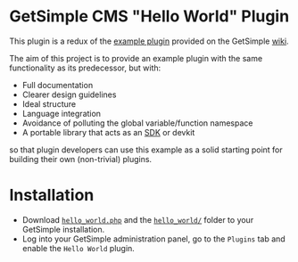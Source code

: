 # GetSimple CMS "Hello World" Plugin
This plugin is a redux of the [example plugin](http://get-simple.info/wiki/plugins:creation)
provided on the GetSimple [wiki](http://get-simple.info/wiki/).

The aim of this project is to provide an example plugin with the same
functionality as its predecessor, but with:

* Full documentation
* Clearer design guidelines
* Ideal structure
* Language integration
* Avoidance of polluting the global variable/function namespace
* A portable library that acts as an [SDK](https://en.wikipedia.org/wiki/Software_development_kit) or devkit

so that plugin developers can use this example as a solid starting point for
building their own (non-trivial) plugins.

# Installation
* Download [`hello_world.php`](hello_world.php) and the
[`hello_world/`](hello_world) folder to your GetSimple
installation.
* Log into your GetSimple administration panel, go to the `Plugins` tab and
enable the `Hello World` plugin.